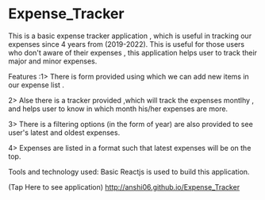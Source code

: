 # Expense_Tracker
This is a basic expense tracker application , which is useful in tracking our expenses since 4 years from (2019-2022). This is useful for those users 
who don't aware of their expenses , this application helps user to track their major and minor expenses.

Features :1> There is form provided using which we can add new items in our expense list .

2> Alse there is a tracker provided ,which will track the expenses montlhy , and helps user to know in which month his/her expenses are more.

3> There is a filtering  options (in the form of year) are also provided to see user's latest and oldest expenses.

4> Expenses are listed in a format such that latest expenses will be on the top.

Tools and technology used:
Basic Reactjs is used to build this application.

(Tap Here to see application) http://anshi06.github.io/Expense_Tracker

